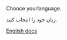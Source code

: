 Chooce yourlanguage.

زبان خود را انتخاب کنید.

<!-- [داکیومنت فارسی](/fa/) -->

[English docs](en/index.md)